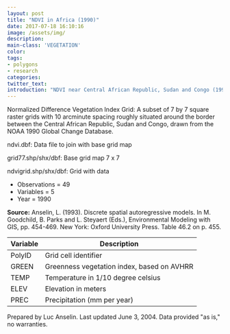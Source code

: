```yaml
---
layout: post
title: "NDVI in Africa (1990)"
date: 2017-07-18 16:10:16
image: /assets/img/
description:
main-class: 'VEGETATION'
color:
tags:
- polygons
- research
categories:
twitter_text:
introduction: "NDVI near Central African Republic, Sudan and Congo (1990)."
---
```


<script>
var map = L.map('map');
L.tileLayer('https://api.tiles.mapbox.com/v4/{id}/{z}/{x}/{y}.png?access_token=pk.eyJ1IjoibWFwYm94IiwiYSI6ImNpejY4NXVycTA2emYycXBndHRqcmZ3N3gifQ.rJcFIG214AriISLbB6B5aw', { <!--this is the URL for the Nepal Geojson-->
maxZoom: 18,
attribution: 'Map data &copy; <a href="http://openstreetmap.org">OpenStreetMap</a> contributors, ' +
'<a href="http://creativecommons.org/licenses/by-sa/2.0/">CC-BY-SA</a>, ' +
'Imagery © <a href="http://mapbox.com">Mapbox</a>',
id: 'mapbox.light'
}).addTo(map);

map.scrollWheelZoom.disable();
map.touchZoom.disable();
var enableMapInteraction = function () {
map.scrollWheelZoom.enable();
map.touchZoom.enable();
}
$('#map').on('click touch', enableMapInteraction);
$('#map').on('mouseout', function(){ map.scrollWheelZoom.disable();});

var smallIcon = L.icon({
iconUrl: 'http://www.hckrecruitment.nic.in/images/blue.png',
iconSize: [16, 16], // size of the icon
});

function onEachFeature(feature, layer) {
//console.log(feature);
var txt = "";
for (var fname in feature.properties) {
txt += fname;
txt += " : ";
txt += feature.properties[fname];
txt += "<br/>";
}
layer.bindPopup(txt);
}


// load GeoJSON from an external file
// load GeoJSON from an external file
$.getJSON("../data/ndvi.geojson",function(data){
// add GeoJSON layer to the map once the file is loaded
var json = L.geoJson(data, {
pointToLayer: function(feature, latlng) {

return L.marker(latlng, {
icon: smallIcon
});
},
onEachFeature: onEachFeature
});
json.addTo(map);
map.fitBounds(json.getBounds());
});

</script>

Normalized Difference Vegetation Index Grid: A subset of 7 by 7 square raster grids with 10 arcminute
spacing roughly situated around the border between the Central African Republic, Sudan and Congo, drawn from the NOAA 1990 Global Change Database.

ndvi.dbf:                           Data file to join with base grid map

grid77.shp/shx/dbf:                 Base grid map 7 x 7                  

ndvigrid.shp/shx/dbf:               Grid with data                       


* Observations = 49
* Variables = 5
* Year = 1990

**Source:**
 Anselin, L. (1993). Discrete spatial autoregressive models. In M. Goodchild, B. Parks and L. Steyaert (Eds.), Environmental Modeling with GIS, pp. 454-469. New York: Oxford University Press. Table 46.2 on p. 455.

| **Variable**| **Description**  |
|--|--|
| PolyID                               | Grid cell identifier                 |
| GREEN                                | Greenness vegetation index, based on AVHRR                                |
| TEMP                                 | Temperature in 1/10 degree celsius   |
| ELEV                                 | Elevation in meters                  |
| PREC                                 | Precipitation (mm per year)          |



Prepared by Luc Anselin. Last updated June 3, 2004. Data provided "as is," no warranties.

